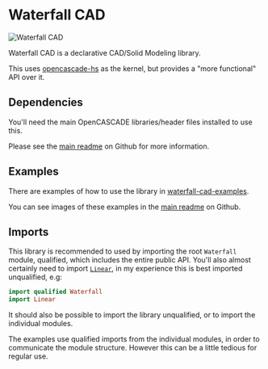 # Waterfall CAD 

![Waterfall CAD](https://raw.githubusercontent.com/joe-warren/opencascade-hs/main/images/logo/waterfall-cad-logo-name.svg)

Waterfall CAD is a declarative CAD/Solid Modeling library.

This uses [opencascade-hs](https://hackage.haskell.org/package/opencascade-hs) as the kernel, but provides a "more functional" API over it.

## Dependencies 

You'll need the main OpenCASCADE libraries/header files installed to use this.

Please see the [main readme](https://github.com/joe-warren/opencascade-hs/#installing-dependencies) on Github for more information.

## Examples

There are examples of how to use the library in [waterfall-cad-examples](https://hackage.haskell.org/package/waterfall-cad-examples).

You can see images of these examples in the [main readme](https://github.com/joe-warren/opencascade-hs/#examples) on Github.

## Imports 

This library is recommended to used by importing the root `Waterfall` module, qualified, which includes the entire public API.
You'll also almost certainly need to import [`Linear`](https://hackage.haskell.org/package/linear), in my experience this is best imported unqualified, e.g:

```haskell
import qualified Waterfall
import Linear
```

It should also be possible to import the library unqualified, or to import the individual modules.

The examples use qualified imports from the individual modules, in order to communicate the module structure.
However this can be a little tedious for regular use. 
